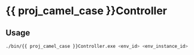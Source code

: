 # {{ proj_camel_case }}Controller

## Usage

```bash
./bin/{{ proj_camel_case }}Controller.exe <env_id> <env_instance_id>
```
